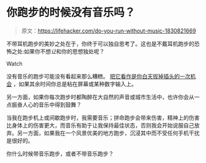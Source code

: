 # 你跑步的时候没有音乐吗？

> 原文：<https://lifehacker.com/do-you-run-without-music-1830821669>

不带耳机跑步的美妙之处在于，你终于可以独自思考了。这也是不戴耳机跑步的恐怖之处:如果你不想*让*和你的思想独处呢？

Watch

没有音乐的跑步可能没有看起来那么糟糕。 [把它看作是你白天拔掉插头的一次机会](https://lifehacker.com/try-running-without-music-1829324975) ，如果其余时间你总是粘在屏幕或某种数字输入上。

另一方面，如果你每次跑步时都陶醉在大自然的声音或城市生活中，也许你会从一点振奋人心的音乐中得到鼓舞？

当我在跑步机上或间歇跑步时，我需要音乐；拼命跑步会带来伤害，精神上的伤害比身体上的伤害更大，而音乐有助于让我保持最佳状态，否则我会开始说服自己放弃。另一方面，如果我在一个风景优美的地方跑步，沉浸其中而不受任何手机干扰是很好的。

你什么时候带音乐跑步，或者不带音乐跑步？